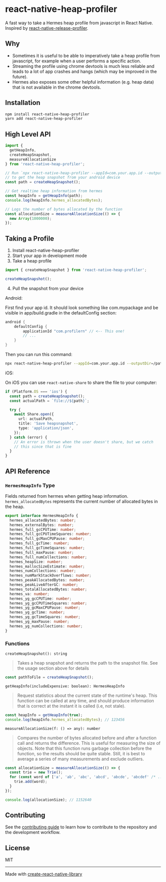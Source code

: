 # react-native-heap-profiler

A fast way to take a Hermes heap profile from javascript in React Native. Inspired by [react-native-release-profiler](https://github.com/margelo/react-native-release-profiler).

## Why

* Sometimes it is useful to be able to imperatively take a heap profile from javascript, for example when a user performs a specific action. 
* Streaming the profile using chrome devtools is much less reliable and leads to a lot of app crashes and hangs (which may be improved in the future). 
* Hermes also exposes some other helpful information (e.g. heap data) that is not available in the chrome devtools.

## Installation

```sh
npm install react-native-heap-profiler
yarn add react-native-heap-profiler
```

## High Level API

```ts
import { 
  getHeapInfo, 
  createHeapSnapshot, 
  measureAllocationSize 
} from 'react-native-heap-profiler';

// Run `npx react-native-heap-profiler --appId=com.your.app.id --outputDir=/path/to/output`
// to get the heap snapshot from your android device
const path = createHeapSnapshot();

// Get realtime heap information from hermes
const heapInfo = getHeapInfo(path);
console.log(heapInfo.hermes_allocatedBytes);

// Logs the number of bytes allocated by the function
const allocationSize = measureAllocationSize(() => {
  new Array(1000000);
});
```

## Taking a Profile

1. Install react-native-heap-profiler
2. Start your app in development mode
3. Take a heap profile

```ts
import { createHeapSnapshot } from 'react-native-heap-profiler';

createHeapSnapshot();
```

4. Pull the snapshot from your device

Android:

First find your app id. It should look something like com.mypackage and be visible in app/build.gradle in the defaultConfig section:

```groovy
android {
    defaultConfig {
        applicationId "com.profilern" // <-- This one!
        // ...
    }
}
```

Then you can run this command:

```sh
npx react-native-heap-profiler --appId=com.your.app.id --outputDir=/path/to/output
```

iOS:

On iOS you can use `react-native-share` to share the file to your computer:

```ts
if (Platform.OS === 'ios') {
  const path = createHeapSnapshot();
  const actualPath = `file://${path}`;

  try {
    await Share.open({
      url: actualPath,
      title: 'Save heapsnapshot',
      type: 'application/json',
    });
  } catch (error) {
    // An error is thrown when the user doesn't share, but we catch
    // this since that is fine
  }
}
```

## API Reference

### `HermesHeapInfo` Type

Fields returned from hermes when getting heap information. `hermes_allocatedBytes` represents the current number of allocated bytes in the heap.

```ts
export interface HermesHeapInfo {
  hermes_allocatedBytes: number;
  hermes_externalBytes: number;
  hermes_full_gcCPUTime: number;
  hermes_full_gcCPUTimeSquares: number;
  hermes_full_gcMaxCPUPause: number;
  hermes_full_gcTime: number;
  hermes_full_gcTimeSquares: number;
  hermes_full_maxPause: number;
  hermes_full_numCollections: number;
  hermes_heapSize: number;
  hermes_mallocSizeEstimate: number;
  hermes_numCollections: number;
  hermes_numMarkStackOverflows: number;
  hermes_peakAllocatedBytes: number;
  hermes_peakLiveAfterGC: number;
  hermes_totalAllocatedBytes: number;
  hermes_va: number;
  hermes_yg_gcCPUTime: number;
  hermes_yg_gcCPUTimeSquares: number;
  hermes_yg_gcMaxCPUPause: number;
  hermes_yg_gcTime: number;
  hermes_yg_gcTimeSquares: number;
  hermes_yg_maxPause: number;
  hermes_yg_numCollections: number;
}
```

### Functions 

`createHeapSnapshot(): string`

> Takes a heap snapshot and returns the path to the snapshot file. See the usage section above for details

```javascript
const pathToFile = createHeapSnapshot();
```

`getHeapInfo(includeExpensive: boolean): HermesHeapInfo`

> Request statistics about the current state of the runtime's heap. This function can be called at any time, and should produce information that is correct at the instant it is called (i.e, not stale).

```ts
const heapInfo = getHeapInfo(true);
console.log(heapInfo.hermes_allocatedBytes); // 123456
```

`measureAllocationSize(f: () => any): number`

> Compares the number of bytes allocated before and after a function call and returns the difference. This is useful for measuring the size of objects. Note that this function runs garbage collection before the function, so the results should be quite stable. Still, it is best to average a series of many measurements and exclude outliers.

```javascript
const allocationSize = measureAllocationSize(() => {
  const trie = new Trie();
  for (const word of ['a', 'ab', 'abc', 'abcd', 'abcde', 'abcdef' /* ... */]) {
    trie.add(word);
  }
});

console.log(allocationSize); // 1152640
```

## Contributing

See the [contributing guide](CONTRIBUTING.md) to learn how to contribute to the repository and the development workflow.

## License

MIT

---

Made with [create-react-native-library](https://github.com/callstack/react-native-builder-bob)
